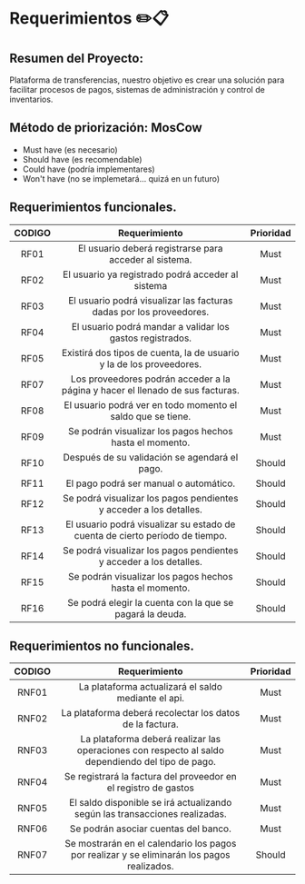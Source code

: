 # **Requerimientos** ✏️📋

## **Resumen del Proyecto:** 
 
Plataforma de transferencias, nuestro objetivo es crear una solución para facilitar procesos de pagos, sistemas de administración y control de inventarios.

## **Método de priorización:** MosCow

- Must have (es necesario)
- Should have (es recomendable)
- Could have (podría implementares)
- Won't have (no se implemetará... quizá en un futuro)


## **Requerimientos funcionales.**


|**CODIGO**|**Requerimiento**|**Prioridad**|
| :-: | :-: | :-: |
|RF01|El usuario deberá registrarse para acceder al sistema.|Must|
|RF02|El usuario ya registrado podrá acceder al sistema |Must|
|RF03|El usuario podrá visualizar las facturas dadas por los proveedores.|Must|
|RF04|El usuario podrá mandar a validar los gastos registrados.|Must|
|RF05|Existirá dos tipos de cuenta, la de usuario y la de los proveedores.|Must|
|RF07|Los proveedores podrán acceder a la página y hacer el llenado de sus facturas.|Must|
|RF08|El usuario podrá ver en todo momento el saldo que se tiene.|Must|
|RF09|Se podrán visualizar los pagos hechos hasta el momento.|Must|
|RF10|Después de su validación se agendará el pago.|Should|
|RF11|El pago podrá ser manual o automático.|Should|
|RF12|Se podrá visualizar los pagos pendientes y acceder a los detalles.|Should|
|RF13|El usuario podrá visualizar su estado de cuenta de cierto período de tiempo.|Should|
|RF14|Se podrá visualizar los pagos pendientes y acceder a los detalles.|Should|
|RF15|Se podrán visualizar los pagos hechos hasta el momento.|Should|
|RF16|Se podrá elegir la cuenta con la que se pagará la deuda.|Should|

## **Requerimientos no funcionales.**


|**CODIGO**|**Requerimiento**|**Prioridad**|
| :-: | :-: | :-: |
|RNF01|La plataforma actualizará el saldo mediante el api.|Must|
|RNF02|La plataforma deberá recolectar los datos de la factura.|Must|
|RNF03|La plataforma deberá realizar las operaciones con respecto al saldo dependiendo del tipo de pago.|Must|
|RNF04|Se registrará la factura del proveedor en el registro de gastos|Must|
|RNF05|El saldo disponible se irá actualizando según las transacciones realizadas.|Must|
|RNF06|Se podrán asociar cuentas del banco. |Must|
|RNF07|Se mostrarán en el calendario los pagos por realizar y se eliminarán los pagos realizados.|Should|

